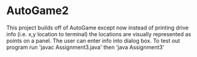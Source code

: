 # AutoGame2
This project builds off of AutoGame except now instead of printing drive info (i.e. x,y location to terminal) the locations are visually represented as points on a panel. The user can enter info into dialog box. To test out program run 'javac Assignment3.java' then 'java Assignment3'
